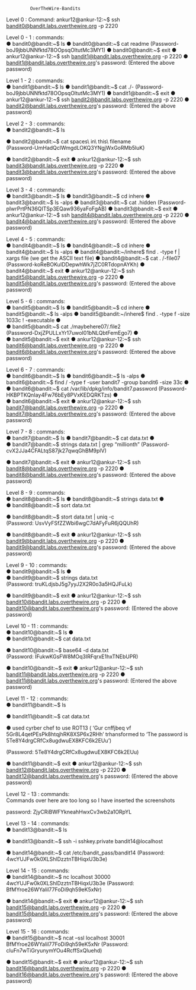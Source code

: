 
             OverTheWire-Bandits 




Level 0 :
Command:  ankur12@ankur-12:~$ ssh bandit0@bandit.labs.overthewire.org -p 2220

                                                                                                                                                                                                                                                                                                                                

Level 0 - 1 :
commands:   
●	bandit0@bandit:~$ ls
●	bandit0@bandit:~$ cat readme       (Password-boJ9jbbUNNfktd78OOpsqOltutMc3MY1)
●	bandit0@bandit:~$ exit
●	ankur12@ankur-12:~$ ssh bandit1@bandit.labs.overthewire.org -p 2220
●	bandit1@bandit.labs.overthewire.org's password: (Entered the above password)




Level 1 - 2 :
commands:   
●	bandit1@bandit:~$ ls
●	bandit1@bandit:~$ cat ./-       (Password-boJ9jbbUNNfktd78OOpsqOltutMc3MY1)
●	bandit1@bandit:~$ exit
●	ankur12@ankur-12:~$ ssh bandit2@bandit.labs.overthewire.org -p 2220
●	bandit2@bandit.labs.overthewire.org's password: (Entered the above password)


Level 2 - 3 :
commands:   
●	bandit2@bandit:~$ ls

●	bandit2@bandit:~$ cat spaces\ in\  this\ filename     
(Password-UmHadQclWmgdLOKQ3YNgjWxGoRMb5luK)

●	bandit2@bandit:~$ exit
●	ankur12@ankur-12:~$ ssh bandit3@bandit.labs.overthewire.org -p 2220
●	bandit3@bandit.labs.overthewire.org's password: (Entered the above password)



Level 3 - 4 :
commands:   
●	bandit3@bandit:~$ ls
●	bandit3@bandit:~$ cd inhere
●	bandit3@bandit:~$ ls -alps
●	bandit3@bandit:~$ cat .hidden   (Password-pIwrPrtPN36QITSp3EQaw936yaFoFgAB)
●	bandit3@bandit:~$ exit
●	ankur12@ankur-12:~$ ssh bandit4@bandit.labs.overthewire.org -p 2220
●	bandit4@bandit.labs.overthewire.org's password: (Entered the above password)








                                                                                                                                                                                                                                                                                                                                      
Level 4 - 5 :
commands:   
●	bandit4@bandit:~$ ls
●	bandit4@bandit:~$ cd inhere
●	bandit4@bandit:~$ ls -alps
●	bandit4@bandit:~/inhere$ find . -type f | xargs file   (we get the ASCII text file)
●	bandit4@bandit:~$ cat . /-file07 (Password-koReBOKuIDDepwhWk7jZC0RTdopnAYKh)
●	bandit4@bandit:~$ exit
●	ankur12@ankur-12:~$ ssh bandit5@bandit.labs.overthewire.org -p 2220
●	bandit5@bandit.labs.overthewire.org's password: (Entered the above password)
















Level 5 - 6 :
commands:   
●	bandit5@bandit:~$ ls
●	bandit5@bandit:~$ cd inhere
●	bandit5@bandit:~$ ls -alps
●	bandit5@bandit:~/inhere$ find . -type f -size 1033c ! -executable 
●	
●	bandit5@bandit:~$ cat ./maybehere07/.file2  
(Password-DxjZPULLxYr17uwoI01bNLQbtFemEgo7)
●	
●	bandit5@bandit:~$ exit
●	ankur12@ankur-12:~$ ssh bandit6@bandit.labs.overthewire.org -p 2220
●	bandit6@bandit.labs.overthewire.org's password: (Entered the above password)



Level 6 - 7 :
commands:   
●	bandit6@bandit:~$ ls
●	bandit6@bandit:~$ ls -alps
●	bandit6@bandit:~$ find / -type f -user bandit7 -group bandit6 -size 33c
●	
●	bandit6@bandit:~$ cat /var/lib/dpkg/info/bandit7.password
(Password-HKBPTKQnIay4Fw76bEy8PVxKEDQRKTzs)
●	
●	bandit6@bandit:~$ exit
●	ankur12@ankur-12:~$ ssh bandit7@bandit.labs.overthewire.org -p 2220
●	bandit7@bandit.labs.overthewire.org's password: (Entered the above password)


                                                                                                                                                                                                         

Level 7 - 8 :
commands:   
●	bandit7@bandit:~$ ls
●	bandit7@bandit:~$ cat data.txt
●	
●	bandit7@bandit:~$ strings data.txt | grep “millionth”
(Password-cvX2JJa4CFALtqS87jk27qwqGhBM9plV)

●	bandit7@bandit:~$ exit
●	ankur12@ankur-12:~$ ssh bandit8@bandit.labs.overthewire.org -p 2220
●	bandit8@bandit.labs.overthewire.org's password: (Entered the above password)


Level 8 - 9 :
commands:   
●	bandit8@bandit:~$ ls
●	bandit8@bandit:~$ strings data.txt
●	
●	bandit8@bandit:~$ sort data.txt

●	bandit8@bandit:~$ stort data.txt | uniq -c     
(Password: UsvVyFSfZZWbi6wgC7dAFyFuR6jQQUhR)


●	bandit8@bandit:~$ exit
●	ankur12@ankur-12:~$ ssh bandit9@bandit.labs.overthewire.org -p 2220
●	bandit9@bandit.labs.overthewire.org's password: (Entered the above password)


Level 9 - 10 :
commands:   
●	bandit9@bandit:~$ ls
●	
●	bandit9@bandit:~$ strings data.txt     
(Password: truKLdjsbJ5g7yyJ2X2R0o3a5HQJFuLk)


●	bandit9@bandit:~$ exit
●	ankur12@ankur-12:~$ ssh bandit10@bandit.labs.overthewire.org -p 2220
●	bandit10@bandit.labs.overthewire.org's password: (Entered the above password)


Level 10 - 11 :
commands:   
●	bandit10@bandit:~$ ls
●	
●	bandit10@bandit:~$ cat data.txt    
 
●	bandit10@bandit:~$  base64 -d data.txt   
(Password: IFukwKGsFW8MOq3IRFqrxE1hxTNEbUPR)


●	bandit10@bandit:~$ exit
●	ankur12@ankur-12:~$ ssh bandit11@bandit.labs.overthewire.org -p 2220
●	bandit11@bandit.labs.overthewire.org's password: (Entered the above password)

Level 11 - 12 :
commands:   
●	bandit11@bandit:~$ ls

●	bandit11@bandit:~$ cat data.txt    
 
●	used cyrber chef to use ROT13 ( ‘Gur cnffjbeq vf 5Gr8L4qetPEsPk8htqjhRK8XSP6x2RHh’ trhansformed to ‘The password is 5Te8Y4drgCRfCx8ugdwuEX8KFC6k2EUu’)

(Password: 5Te8Y4drgCRfCx8ugdwuEX8KFC6k2EUu)


●	bandit11@bandit:~$ exit
●	ankur12@ankur-12:~$ ssh bandit12@bandit.labs.overthewire.org -p 2220
●	bandit12@bandit.labs.overthewire.org's password: (Entered the above password)


Level 12 - 13 :
commands:   
Commands over here are too long so I have inserted the screenshots


                                                                              

                                                                             





     
                                

password: ZjyCRiBWFYkneahHwxCv3wb2a1ORpYL



Level 13 - 14 :
commands:   
●	bandit13@bandit:~$ ls

●	bandit13@bandit:~$   ssh -i sshkey.private bandit14@localhost

●	bandit14@bandit:~$ cat /etc/bandit_pass/bandit14 
 (Password: 4wcYUJFw0k0XLShlDzztnTBHiqxU3b3e)


Level 14 - 15 :
commands:   
●	bandit14@bandit:~$ nc localhost 30000
4wcYUJFw0k0XLShlDzztnTBHiqxU3b3e
            (Password: BfMYroe26WYalil77FoDi9qh59eK5xNr)

●	bandit14@bandit:~$ exit
●	ankur12@ankur-12:~$ ssh bandit15@bandit.labs.overthewire.org -p 2220
●	bandit15@bandit.labs.overthewire.org's password: (Entered the above password)

 
 
Level 15 - 16 :
commands:   
●	bandit15@bandit:~$ ncat –ssl  localhost 30001
BfMYroe26WYalil77FoDi9qh59eK5xNr
            (Password: cluFn7wTiGryunymYOu4RcffSxQluehd)

●	bandit15@bandit:~$ exit
●	ankur12@ankur-12:~$ ssh bandit16@bandit.labs.overthewire.org -p 2220
●	bandit16@bandit.labs.overthewire.org's password: (Entered the above password)

 
